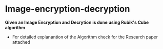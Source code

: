 # Image-encryption-decryption

**Given an Image Encryption and Decrytion is done using Rubik's Cube algorithm**

- For detailed explanantion of the Algorithm check for the Research paper attached
